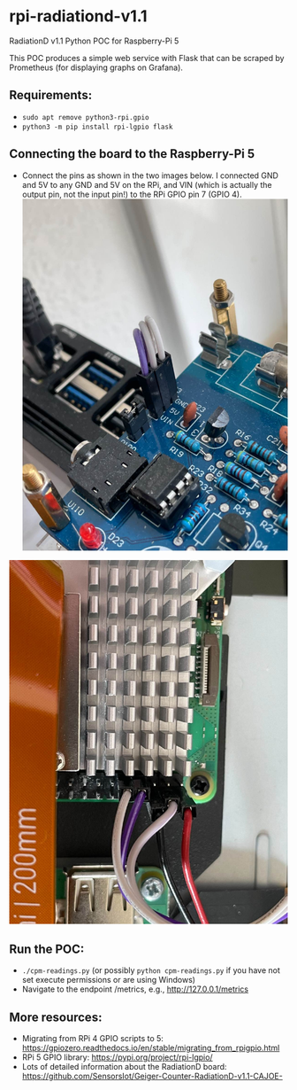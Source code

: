 # rpi-radiationd-v1.1
RadiationD v1.1 Python POC for Raspberry-Pi 5

This POC produces a simple web service with Flask that can be scraped by Prometheus (for displaying graphs on Grafana).

## Requirements:
* `sudo apt remove python3-rpi.gpio`
* `python3 -m pip install rpi-lgpio flask`

## Connecting the board to the Raspberry-Pi 5
* Connect the pins as shown in the two images below. I connected GND and 5V to any GND and 5V on the RPi, and VIN (which is actually the output pin, not the input pin!) to the RPi GPIO pin 7 (GPIO 4).
![RadiationD pins](/images/radiationd-pins.jpg)

![RPi pins](/images/rpi-5-pins.jpg)


## Run the POC:
* `./cpm-readings.py` (or possibly `python cpm-readings.py` if you have not set execute permissions or are using Windows)
* Navigate to the endpoint /metrics, e.g., http://127.0.0.1/metrics


## More resources:
* Migrating from RPi 4 GPIO scripts to 5: https://gpiozero.readthedocs.io/en/stable/migrating_from_rpigpio.html
* RPi 5 GPIO library: https://pypi.org/project/rpi-lgpio/
* Lots of detailed information about the RadiationD board: https://github.com/SensorsIot/Geiger-Counter-RadiationD-v1.1-CAJOE-

